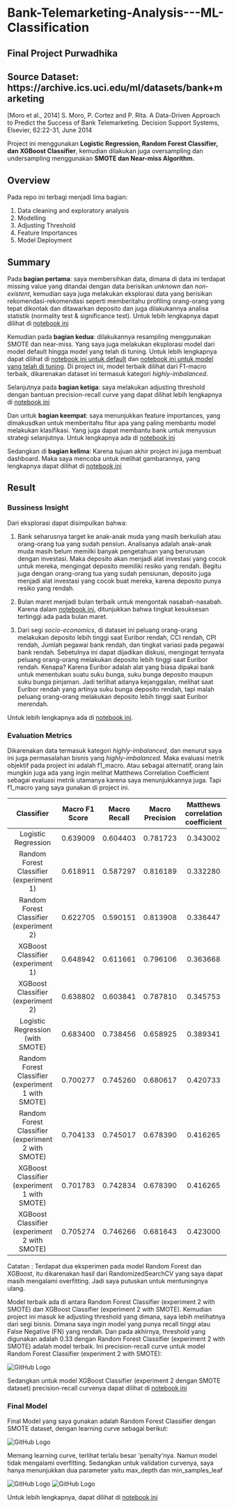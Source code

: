 <h1> Bank-Telemarketing-Analysis---ML-Classification </h1>
<h2> Final Project Purwadhika </h2>

<h2> Source Dataset: https://archive.ics.uci.edu/ml/datasets/bank+marketing </h2><p>[Moro et al., 2014] S. Moro, P. Cortez and P. Rita. A Data-Driven Approach to Predict the Success of Bank Telemarketing. Decision Support Systems, Elsevier, 62:22-31, June 2014</p>

Project ini menggunakan <b>Logistic Regression, Random Forest Classifier, dan XGBoost Classifier</b>, kemudian dilakukan juga oversampling dan undersampling menggunakan <b>SMOTE dan Near-miss Algorithm.</b> 

## Overview

Pada repo ini terbagi menjadi lima bagian:

1. Data cleaning and exploratory analysis
2. Modelling
3. Adjusting Threshold
4. Feature Importances
5. Model Deployment

## Summary

Pada <b>bagian pertama</b>: saya membersihkan data, dimana di data ini terdapat missing value yang ditandai dengan data berisikan <i>unknown</i> dan <i>non-existent</i>, kemudian saya juga melakukan eksplorasi data yang berisikan rekomendasi-rekomendasi seperti memberitahu profiling orang-orang yang tepat dikontak dan ditawarkan deposito dan juga dilakukannya analisa statistik (normality test & significance test). Untuk lebih lengkapnya dapat dilihat di [notebook ini](https://github.com/Stev-create/Bank-Telemarketing-Analysis---ML-Classification/blob/master/notebook/1.%20Data%20cleaning%20and%20exploratory%20analysis.ipynb)

Kemudian pada <b>bagian kedua</b>: dilakukannya resampling menggunakan SMOTE dan near-miss. Yang saya juga melakukan eksplorasi model dari model default hingga model yang telah di tuning. Untuk lebih lengkapnya dapat dilihat di [notebook ini untuk default](https://github.com/Stev-create/Bank-Telemarketing-Analysis---ML-Classification/blob/master/notebook/2.%20ML_Classification_Part_1%20(Default%20Model).ipynb) dan [notebook ini untuk model yang telah di tuning](https://github.com/Stev-create/Bank-Telemarketing-Analysis---ML-Classification/blob/master/notebook/3.%20ML_Classifiation_Part_2%20(Hyperparamater%20Tuning).ipynb). Di project ini, model terbaik dilihat dari F1-macro terbaik, dikarenakan dataset ini termasuk kategori <i>highly-imbalanced</i>. 

Selanjutnya pada <b>bagian ketiga</b>: saya melakukan adjusting threshold dengan bantuan precision-recall curve yang dapat dilihat lebih lengkapnya di [notebook ini](https://github.com/Stev-create/Bank-Telemarketing-Analysis---ML-Classification/blob/master/notebook/4.%20Adjusting%20threshold.ipynb)

Dan untuk <b>bagian keempat</b>: saya menunjukkan feature importances, yang dimakusdkan untuk memberitahu fitur apa yang paling membantu model melakukan klasifikasi. Yang juga dapat membantu bank untuk menyusun strategi selanjutnya. Untuk lengkapnya ada di [notebook ini](https://github.com/Stev-create/Bank-Telemarketing-Analysis---ML-Classification/blob/master/notebook/5.%20Feature%20Importances.ipynb)

Sedangkan di <b>bagian kelima</b>: Karena tujuan akhir project ini juga membuat dashboard. Maka saya mencoba untuk melihat gambarannya, yang lengkapnya dapat dilihat di [notebook ini](https://github.com/Stev-create/Bank-Telemarketing-Analysis---ML-Classification/blob/master/notebook/6.%20Model%20Deployment%20(try).ipynb)

## Result

### Bussiness Insight

Dari eksplorasi dapat disimpulkan bahwa:

1. Bank seharusnya target ke anak-anak muda yang masih berkuliah atau orang-orang tua yang sudah pensiun. Analisanya adalah anak-anak muda masih belum memilki banyak pengetahuan yang berurusan dengan investasi. Maka deposito akan menjadi alat investasi yang cocok untuk mereka, mengingat deposito memiliki resiko yang rendah. Begitu juga dengan orang-orang tua yang sudah pensiunan, deposito juga menjadi alat investasi yang cocok buat mereka, karena deposito punya resiko yang rendah. 

2. Bulan maret menjadi bulan terbaik untuk mengontak nasabah-nasabah. Karena dalam [notebook ini](https://github.com/Stev-create/Bank-Telemarketing-Analysis---ML-Classification/blob/master/notebook/1.%20Data%20cleaning%20and%20exploratory%20analysis.ipynb), ditunjukkan bahwa tingkat kesuksesan tertinggi ada pada bulan maret. 

3. Dari segi <i>socio-economics</i>, di dataset ini peluang orang-orang melakukan deposito lebih tinggi saat Euribor rendah, CCI rendah, CPI rendah, Jumlah pegawai bank rendah, dan tingkat variasi pada pegawai bank rendah. Sebetulnya ini dapat dijadikan diskusi, mengingat ternyata peluang orang-orang melakukan deposito lebih tinggi saat Euribor rendah. Kenapa? Karena Euribor adalah alat yang biasa dipakai bank untuk menentukan suatu suku bunga, suku bunga deposito maupun suku bunga pinjaman. Jadi terlihat adanya kejanggalan, melihat saat Euribor rendah yang artinya suku bunga deposito rendah, tapi malah peluang orang-orang melakukan deposito lebih tinggi saat Euribor merendah. 

Untuk lebih lengkapnya ada di [notebook ini](https://github.com/Stev-create/Bank-Telemarketing-Analysis---ML-Classification/blob/master/notebook/1.%20Data%20cleaning%20and%20exploratory%20analysis.ipynb).

### Evaluation Metrics

Dikarenakan data termasuk kategori <i>highly-imbalanced</i>, dan menurut saya ini juga permasalahan bisnis yang <i>highly-imbalanced</i>. Maka evaluasi metrik objektif pada project ini adalah f1_macro. Atau sebagai alternatif, orang lain mungkin juga ada yang ingin melihat Matthews Correlation Coefficient sebagai evaluasi metrik utamanya karena saya menunjukkannya juga. Tapi f1_macro yang saya gunakan di project ini.  


| Classifier | Macro F1 Score | Macro Recall | Macro Precision | Matthews correlation coefficient| 
|   :---:      |     :---:      |    :---:      |   :---:   |          :---: |
| Logistic Regression   | 0.639009    |  	0.604403   | 0.781723   |  0.343002   |
| Random Forest Classifier  (experiment 1)   | 0.618911       |  	0.587297     | 	0.816189  |  0.332280      |
| Random Forest Classifier  (experiment 2)   | 0.622705       |  	0.590151     | 	0.813908  |  0.336447      |
| XGBoost Classifier  (experiment 1) | 0.648942    |  	0.611661   | 0.796106   |  0.363668   |
| XGBoost Classifier (experiment 2) | 0.638802    |  	0.603841   | 0.787810   |  0.345753   |
| Logistic Regression (with SMOTE)   | 0.683400    |  	0.738456   | 0.658925   |  0.389341   |
| Random Forest Classifier  (experiment 1 with SMOTE)   | 0.700277       |  	0.745260     | 	0.680617  |  0.420733      |
| Random Forest Classifier  (experiment 2 with SMOTE)   | 0.704133       |  	0.745017     | 	0.678390  |  0.416265      |
| XGBoost Classifier  (experiment 1 with SMOTE) | 0.701783    |  	0.742834   | 0.678390   |  0.416265   |
| XGBoost Classifier (experiment 2 with SMOTE) | 0.705274    |  	0.746266   | 0.681643   |  0.423000   |

Catatan : Terdapat dua eksperimen pada model Random Forest dan XGBoost, itu dikarenakan hasil dari RandomizedSearchCV yang saya dapat masih mengalami overfitting. Jadi saya putuskan untuk mentuningnya ulang. 

Model terbaik ada di antara Random Forest Classifier  (experiment 2 with SMOTE)  dan XGBoost Classifier  (experiment 2 with SMOTE). Kemudian project ini masuk ke adjusting threshold yang dimana, saya lebih melihatnya dari segi bisnis. Dimana saya ingin model yang punya recall tinggi atau False Negative (FN) yang rendah. Dan pada akhirnya, threshold yang digunakan adalah 0.33 dengan Random Forest Classifier  (experiment 2 with SMOTE) adalah model terbaik. Ini precision-recall curve untuk model Random Forest Classifier  (experiment 2 with SMOTE):

![GitHub Logo](/images/4.png)

Sedangkan untuk model XGBoost Classifier  (experiment 2 dengan SMOTE dataset) precision-recall curvenya dapat dilihat di [notebook ini](https://github.com/Stev-create/Bank-Telemarketing-Analysis---ML-Classification/blob/master/notebook/4.%20Adjusting%20threshold.ipynb)

### Final Model

Final Model yang saya gunakan adalah Random Forest Classifier dengan SMOTE dataset, dengan learning curve sebagai berikut:

![GitHub Logo](/images/1.png)

Memang learning curve, terlihat terlalu besar 'penalty'nya. Namun model tidak mengalami overfitting. Sedangkan untuk validation curvenya, saya hanya menunjukkan dua parameter yaitu max_depth dan min_samples_leaf

![GitHub Logo](/images/2.png)
![GitHub Logo](/images/3.png)

Untuk lebih lengkapnya, dapat dilihat di [notebook ini](https://github.com/Stev-create/Bank-Telemarketing-Analysis---ML-Classification/blob/master/notebook/3.%20ML_Classifiation_Part_2%20(Hyperparamater%20Tuning).ipynb)



